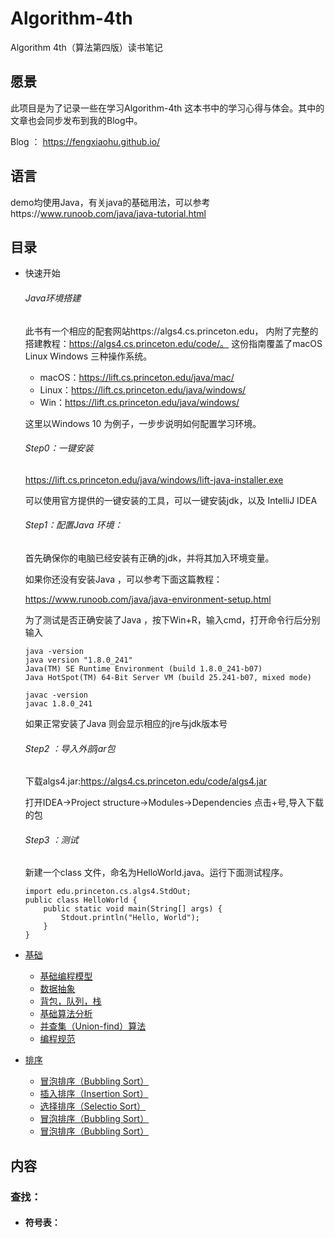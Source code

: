 # Algorithm-4th

Algorithm 4th（算法第四版）读书笔记

## 愿景

此项目是为了记录一些在学习Algorithm-4th 这本书中的学习心得与体会。其中的文章也会同步发布到我的Blog中。 

Blog ： https://fengxiaohu.github.io/





## 语言

demo均使用Java，有关java的基础用法，可以参考https://www.runoob.com/java/java-tutorial.html



## 

## 


## 目录

- 快速开始

  ######  Java环境搭建

  此书有一个相应的配套网站https://algs4.cs.princeton.edu，
  内附了完整的搭建教程：https://algs4.cs.princeton.edu/code/。
  这份指南覆盖了macOS Linux Windows 三种操作系统。

  -  macOS：https://lift.cs.princeton.edu/java/mac/
  - Linux：https://lift.cs.princeton.edu/java/windows/
  - Win：https://lift.cs.princeton.edu/java/windows/

  这里以Windows 10 为例子，一步步说明如何配置学习环境。

  ###### Step0：一键安装

  https://lift.cs.princeton.edu/java/windows/lift-java-installer.exe

  可以使用官方提供的一键安装的工具，可以一键安装jdk，以及 IntelliJ IDEA 

  

  ###### Step1：配置Java 环境：

  首先确保你的电脑已经安装有正确的jdk，并将其加入环境变量。

  如果你还没有安装Java ，可以参考下面这篇教程：

  https://www.runoob.com/java/java-environment-setup.html

  为了测试是否正确安装了Java ，按下Win+R，输入cmd，打开命令行后分别输入

  ```
  java -version
  java version "1.8.0_241"
  Java(TM) SE Runtime Environment (build 1.8.0_241-b07)
  Java HotSpot(TM) 64-Bit Server VM (build 25.241-b07, mixed mode)
  
  javac -version
  javac 1.8.0_241
  ```

  如果正常安装了Java 则会显示相应的jre与jdk版本号

  ###### Step2 ：导入外部jar包

  下载algs4.jar:https://algs4.cs.princeton.edu/code/algs4.jar

  打开IDEA->Project structure->Modules->Dependencies  点击+号,导入下载的包

  ###### Step3 ：测试

  新建一个class 文件，命名为HelloWorld.java。运行下面测试程序。

  ```
  import edu.princeton.cs.algs4.StdOut;
  public class HelloWorld {
      public static void main(String[] args) {  
          Stdout.println("Hello, World");
      }
  }
  ```

  

  

- [基础](#基础)

  - [基础编程模型](#基础编程模型)
  - [数据抽象](#数据抽象)
  - [背包，队列，栈](#背包，队列，栈)
  - [基础算法分析](#算法分析)
  - [并查集（Union-find）算法](#并查集（Union-find）算法)
  - [编程规范](#编程规范)

- [排序](#排序)

  - [冒泡排序（Bubbling Sort）](#冒泡排序)
  - [插入排序（Insertion Sort）](#插入排序)
  - [选择排序（Selectio Sort）](#选择排序)
  - [冒泡排序（Bubbling Sort）](#冒泡排序)
  - [冒泡排序（Bubbling Sort）](#冒泡排序)
  
## 内容

### 查找：

- #### 符号表：

  
